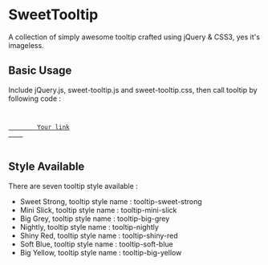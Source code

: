 # SweetTooltip 

A collection of simply awesome tooltip crafted using jQuery & CSS3, yes it's imageless.

## Basic Usage 

Include jQuery.js, sweet-tooltip.js and sweet-tooltip.css, then call tooltip by following code :
<pre>
<code>	
	<a href="#" 
		class="sweet-tooltip" 
		data-style-tooltip="tooltip-style-name" 
		data-text-tooltip="Tooltip text">
		Your link
	</a>
</code>
</pre>

## Style Available

There are seven tooltip style available :
* Sweet Strong, tooltip style name : tooltip-sweet-strong
* Mini Slick, tooltip style name : tooltip-mini-slick
* Big Grey, tooltip style name : tooltip-big-grey
* Nightly, tooltip style name : tooltip-nightly
* Shiny Red,  tooltip style name : tooltip-shiny-red
* Soft Blue,  tooltip style name : tooltip-soft-blue
* Big Yellow,  tooltip style name : tooltip-big-yellow
